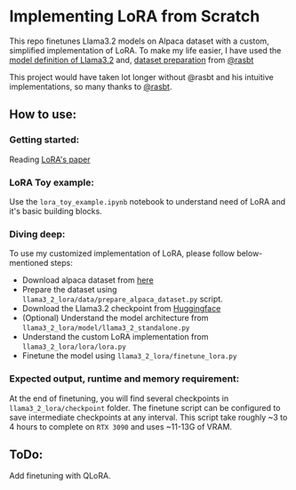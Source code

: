 # Implementing LoRA from Scratch
This repo finetunes Llama3.2 models on Alpaca dataset with a custom, simplified implementation of LoRA. To make my life easier, I have used the [model definition of Llama3.2](https://github.com/rasbt/LLMs-from-scratch/blob/main/ch05/07_gpt_to_llama/standalone-llama32.ipynb) and, [dataset preparation](https://github.com/rasbt/lit-llama/blob/main/scripts/prepare_alpaca.py) from [@rasbt](https://github.com/rasbt)

This project would have taken lot longer without @rasbt and his intuitive implementations, so many thanks to [@rasbt](https://github.com/rasbt).


## How to use:

### Getting started:
Reading [LoRA's paper](https://arxiv.org/abs/2106.09685)

### LoRA Toy example:
Use the `lora_toy_example.ipynb` notebook to understand need of LoRA and it's basic building blocks.

### Diving deep:
To use my customized implementation of LoRA, please follow below-mentioned steps:

* Download alpaca dataset from [here](https://raw.githubusercontent.com/tloen/alpaca-lora/main/alpaca_data_cleaned_archive.json)
* Prepare the dataset using `llama3_2_lora/data/prepare_alpaca_dataset.py` script.
* Download the Llama3.2 checkpoint from [Huggingface](https://huggingface.co/meta-llama/Llama-3.2-3B-Instruct)
* (Optional) Understand the model architecture from `llama3_2_lora/model/llama3_2_standalone.py`
* Understand the custom LoRA implementation from `llama3_2_lora/lora/lora.py`
* Finetune the model using `llama3_2_lora/finetune_lora.py`

### Expected output, runtime and memory requirement:
At the end of finetuning, you will find several checkpoints in `llama3_2_lora/checkpoint` folder. The finetune script can be configured to save intermediate checkpoints at any interval. This script take roughly ~3 to 4 hours to complete on `RTX 3090` and uses ~11-13G of VRAM. 


## ToDo:
Add finetuning with QLoRA.

